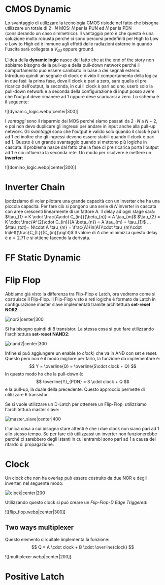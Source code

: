 
# CMOS Dynamic 

Lo svantaggio di utilizzare la tecnologia CMOS risiede nel fatto che bisogna utilizzare un totale di $2\cdot N$ MOS: $N$ per la PUN ed $N$ per la PDN (considerando un caso simmetrico). 
Il vantaggio però è che questa è una soluzione molto robusta perché ci sono percorsi predefiniti per High to Low e Low to High ed è immune agli effetti delle radiazioni esterne in quando l'uscita sarà collegata a $V_{dd}$ oppure ground.

L'idea della **dynamic logic** nasce del fatto che at the end of the story non abbiamo bisogno della pull-up e della pull-down network perché il comportamento può essere cambiato in base a dei segnali esterni.
Introduco quindi un segnale di clock e divido il comportamento della logica in due fasi: la prima fase, dove il clock è pari a zero, sarà quella di pre ricarica dell'output, la seconda, in cui il clock è pari ad uno, userò solo la pull-down network e a seconda della configurazione di input posso avere che l'output deve rimanere ad 1 oppure deve scaricarsi a zero. 
Lo schema è il seguente: 

![[dynamic_logic.webp|center|300]]

I *vantaggi* sono il risparmio dei MOS perché siamo passati da $2\cdot N$ a $N+2$, e poi non devo duplicare gli ingressi per andare in input anche alla pull-up network. 
Gli *svantaggi* sono che l'output è valido solo quando il clock è pari ad 1 ed inoltre che gli ingressi devono essere stabili quando il clock è pari ad 1. 
Questo è un grande svantaggio quando si mettono più logiche in cascata. Il problema nasce dal fatto che la fase di pre ricarica porta l'output ad 1 e ciò influenza la seconda rete. Un modo per risolvere è mettere un **inverter**: 

![[domino_logic.webp|center|300]]


# Inverter Chain

Ipotizziamo di voler pilotare una grande capacità con un inverter che ha una piccola capacità.
Per fare ciò si pongono una serie di $N$ inverter in cascata con aree crescenti linearmente di un fattore $A$. 
Il delay ad ogni stage sarà:
$\tau_{1} = K \cdot \frac{A\cdot C_{in}}{\beta_{n}} = A \tau_{m}$
$\tau_{2} = K \cdot \frac{A^{2}\cdot C_{in}}{A \beta_{n}} = A \tau_{m} = \tau_{1}$
...
$\tau_{tot}= N\cdot A \tau_{m} = \frac{A}{ln(A)}\cdot \tau_{m}\cdot ln\left(\frac{C_{L}}{C_{in}}\right)$
Il valore di $A$ che minimizza questo delay è $e = 2.71$ e si ottiene facendo la derivata.

# FF Static Dynamic

# Flip Flop

Abbiamo già visto la differenza tra Flip-Flop e Latch, ora vedremo come si costruisce il Flip-Flop. 
Il Flip-Flop visto a reti logiche è formato da Latch in configurazione master slave implementati tramite architettura **set-reset NOR2**:

![nor2|center|300](https://media.geeksforgeeks.org/wp-content/uploads/20230924154744/Difference-between-SR-Flip---flop-and-RS-Flip---flop-04.png)

Si ha bisogno quindi di 8 transistor. La stessa cosa si può fare utilizzando l'architettura **set-reset NAND2**:

![nand2|center|300](https://media.geeksforgeeks.org/wp-content/uploads/20230924154106/Difference-between-SR-Flip---flop-and-RS-Flip---flop-02.png)

Infine si può aggiungere un enable (o *clock*) che va in AND con set e reset. 
Questo però non è il modo migliore per farlo, la funzione da implementare è:
$$
Y = \overline{Q} = \overline{S\cdot clock + Q}
$$
In questo modo ho che la pull-down è:
$$
\overline{Y}_{PDN} = S \cdot clock + Q
$$
e la pull-up, la duale della precedente. Questo approccio permette di utilizzare 6 transistor. 

Se si vuole utilizzare un D-Latch per ottenere un Flip-Flop, utilizziamo l'architettura master slave:

![master_slave|center|400](https://www.build-electronic-circuits.com/wp-content/uploads/2022/11/Dflipflop-Master-Slave-edge-triggered-2-1024x320.png)

L'unica cosa a cui bisogna stare attenti è che i due clock non siano pari ad 1 allo stesso tempo. Se per fare ciò utilizzassi un inverter non funzionerebbe perché ci sarebbero degli istanti in cui entrambi sono pari ad 1 a causa del ritardo di propagazione.

# Clock 

Un clock che non ha overlap può essere costruito da due NOR e degli inverter, nel seguente modo:

![clock|center|200](https://www.researchgate.net/profile/Hannu-Tenhunen/publication/224651349/figure/fig1/AS:668910529544205@1536492106648/Example-of-a-commonly-used-two-phase-non-overlapping-clock-generator-for-SC-SD-ADCs-1.png)

Utilizzando questo clock si può creare un *Flip-Flop-D Edge Triggered*:

![[flip_flop.webp|center|300]]

## Two ways multiplexer

Questo elemento circuitale implementa la funzione: 
$$
Q = A \cdot clock + B \cdot \overline{clock}
$$

![[multiplexer.webp|center|200]]

# Positive Latch 

